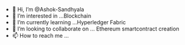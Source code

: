 - 👋 Hi, I’m @Ashok-Sandhyala
- 👀 I’m interested in ...Blockchain
- 🌱 I’m currently learning ...Hyperledger Fabric
- 💞️ I’m looking to collaborate on ... Ethereum smartcontract creation
- 📫 How to reach me ...

<!---
Ashok-Sandhyala/Ashok-Sandhyala is a ✨ special ✨ repository because its `README.md` (this file) appears on your GitHub profile.
You can click the Preview link to take a look at your changes.
--->
